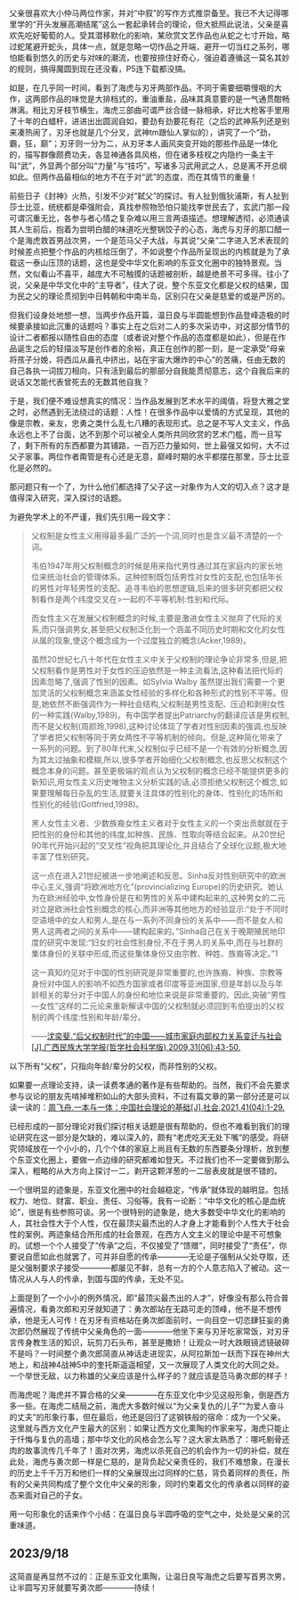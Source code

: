 父亲很喜欢大小仲马两位作家，并对“中叙”的写作方式推崇备至。我已不大记得哪里学的“开头发展高潮结尾”这么一套起承转合的理论，但大抵照此说法，父亲是喜欢先吃好葡萄的人。受其潜移默化的影响，某欣赏文艺作品也从蛇之七寸开始，略过蛇尾避开蛇头，具体一点，就是忽略一切作品之开端，避开一切当红之系列，哪怕能看到悠久的历史与对味的潮流，也要按捺住好奇心，强迫着遵循这一莫名其妙的规则，搞得魔圆到现在还没看，P5连下载都没搞。

如是，在几乎同一时间，看到了海虎与刃牙两部作品。不同于需要细嚼慢咽的大作，这两部作品的味觉是大排档式的，重油重盐，品味其真意要的是一气通贯酣畅淋漓。相比刃牙枝节横生，海虎三部曲可谓严丝合缝一脉相承，好比大枪客手里用了十年的白蜡杆，进进出出圆润自如，要劲有劲要花有花（之后的武神系列还是别来凑热闹了，刃牙也就是几个分叉，武神tm跟仙人掌似的），讲究了一个“劲，霸，狂，巅”；刃牙则一分为二，从刃牙本人画风突变开始的那些作品是一体化的，描写群像颇费功夫，各显神通各具风格，但在诸多枝杈之内隐约一条主干叫“武”，外显两个部分叫“力量”与“技巧”，写诸多习武用武之人，总是离不开总纲如此。但两作品最相似的地方不在于对“武”的态度，而在其情节的重量！

前些日子《封神》火热，引发不少对“弑父”的探讨。有人扯到俄狄浦斯，有人扯到莎士比亚，统统都是牵强附会，真找参照物恐怕只能找李世民去了，玄武门那一段可谓沉重无比，各参与者心情之复杂难以用三言两语描述。想理解透彻，必须通读其人生前后，抱着为尝明白醋的味道吃光整锅饺子的心态，海虎与刃牙的那口醋一个是海虎救首男战次男，一个是范马父子大战，与其说“父亲”二字进入艺术表现的时候差点把整个作品的内核给压倒了，不如说整个作品所呈现出的内核就是为了承载这一泰山压顶的话题，这也是受中华文化影响的东亚文化圈中的独特景观。当然，文似看山不喜平，越庞大不可触摸的话题被剖析，越是绝景不可多得。往小了说，父亲是中华文化中的“主导者”，往大了说，整个东亚文化都是父权的结果，国为民之父的理论贯彻到中日韩朝和中南半岛，区别只在父亲是慈爱的或是严厉的。

但我们设身处地想一想，当两步作品开篇，温日良与半圆能想到作品登峰造极的时候要承接如此沉重的话题吗？事实上在之后对二人的多次采访中，对这部分情节的设计二者都报以随性自由的态度（或者说对整个作品的态度都是如此），但是在作品诞生之后的轻描淡写是创作者的余裕，真正在创作的那一刻，是一定承受“母亲将孩子分娩，将西瓜从鼻孔中挤出，站在宇宙大爆炸的中心”的苦痛，任由无数的自己各执一词拔刀相向，只有活到最后的那部分自我能贯彻意志，这个自我后来的说话又怎能代表曾死去的无数其他自我？

于是，我们便不难设想真实的情况：当作品发展到艺术水平的阈值，将登大雅之堂之时，必然遇到无法绕过的话题：人性！在很多作品中以爱情的方式呈现，其他的像是宗教，亲友，忠勇之类什么乱七八糟的表现形式。总之是不写人文主义，作品永远也上不了台面，达不到那个可以被全人类所共同欣赏的艺术门槛，而一旦写了，剩下所有的东西都要为其铺路，一百万匹力量如何，世上最强又如何，大不过父子家事。两位作者甭管是有心还是无意，巅峰时期的水平都摆在那里，莎士比亚化是必然的。

那问题只有一个了，为什么他们都选择了父子这一对象作为人文的切入点？这才是值得深入研究，深入探讨的话题。

为避免学术上的不严谨，我们先引用一段文字：

> 父权制是女性主义用得最多最广泛的一个词,同时也是含义最不清楚的一个词。
> 
> 韦伯1947年用父权制概念的时候是用来指代男性通过其在家庭内的家长地位来统治社会的管理体系。这种控制既包括男性对女性的支配,也包括年长的男性对年轻男性的支配。追寻韦伯的思想逻辑,后来的很多研究都把父权制看作是两个纬度交叉在>一起的不平等机制:性别和代际。
> 
> 而女性主义在发展父权制概念的时候,主要是激进女性主义抛弃了代际的关系,而只强调男女,甚至把父权制泛化到一个涵盖不同历史时期和文化的女性从属的现象,使这个概念成为一个过度独立的概念(Acker,1989)。
> 
> 虽然20世纪七八十年代在女性主义中关于父权制的理论争论非常多,但是,把父权制看作是男性对于女性的压迫依然是一种主流看法,这种看法把代际的因素忽略了,强调了性别的因素。如Sylvia Walby 虽然提出我们需要一个更加灵活的父权制概念来涵盖女性经验的多样化和各种形式的性别不平等。但是,她依然不断强调作为一种社会结构,父权制是男性支配、压迫和剥削女性的一种实践(Walby,1989)。有中国学者提出Patriarchy的翻译应该是男权制,而不是父权制(周颜玲,1998),这种讨论体现了学者对性别因素的强调,也反映了学者把父权制等同于男女两性不平等机制的倾向。但是,这种简化带来了一系列的问题。到了80年代末,父权制似乎已经不是一个有效的分析概念,因为其太过抽象和模糊,所以,很多学者开始细化父权制概念,也反思父权制这个概念本身的问题。甚至更极端的观点认为父权制的概念已经不能提供更多的新知识,用女性主义历史唯物主义分析实践的话,必须拒绝父权制这个概念,如果要理解每日杂乱的生活,就要关注具体的性别化的身体、性别化的场所和性别化的经验(Gottfried,1998)。
> 
> 黑人女性主义者、少数族裔女性主义者对于女性主义的一个突出贡献就在于把性别的身份和其他的纬度,如种族、民族、性取向等结合起来。从20世纪90年代开始兴起的“交叉性”视角把其理论化,并且结合了全球化议题,极大地丰富了性别研究。
> 
> 这一点在进入21世纪被进一步地阐述和反思。Sinha反对性别研究中的欧洲中心主义,强调“将欧洲地方化”(provincializing Europe)的历史研究。她认为在欧洲经验中,女性身份是在和男性的关系中建构起来的,这种男女的二元对立是欧洲社会性别概念的核心,而非洲等其他地方的经验显示:“处于不同时空语境中的女人和男人,是在与一系列不同身份的关系中——而不是女人和男人这两者之间的关系中——建构起来的。”Sinha自己在关于晚期殖民地印度的研究中发现:“妇女的社会性别身份,不在于男人的关系中,而在与社群的集体身份的关联中形成,而这些集体身份又由宗教、种姓、族裔等决定。”1
> 
> 这一真知灼见对于中国的性别研究是非常重要的,也许族裔、种族、宗教等身份对中国人的影响不如西方国家或者印度等亚洲国家,但是年龄以及与年龄相关的辈分对于中国人的身份和地位来说是非常重要的。因此,突破“男性—女性”这样的二元论来重新解读中国的父权制就必须回到韦伯提出的父权制的两个纬度:性别和年龄/辈分。
>
> ——[沈奕斐.“后父权制时代”的中国——城市家庭内部权力关系变迁与社会[J].广西民族大学学报(哲学社会科学版),2009,31(06):43-50.](https://kns.cnki.net/KXReader/Detail?invoice=RLZ3jSiRau2ytPPFTlZKnVCJTz8HtuQnhY6frovVDdCZDxCzWf5XiUeeX5iJoROiGJz0NG5rlxuxRabzjkSqWVx4vQ7h%2FmlqRv977rAwAC6Rqcoo4hQtJGRI0pTBTN3o4qBh3oWejpCMM2mvQimSFh75eCHhJx79CKhA6sf8l7Q%3D&DBCODE=CJFD&FileName=GXZS200906010&TABLEName=cjfd2009&nonce=F581DF5C2A374AE2A51BBD22A7FE3257&TIMESTAMP=1695029495620&uid=)

以下所有“父权”，只指向年龄/辈分的父权，而非性别的父权。

如果要一点理论支持，读一读费孝通的著作是有些帮助的。当然，我们不会先要求参与议论的朋友先啃掉堆积如山的大部头资料，不过有篇文章的第一部分还是可以读一读的：[周飞舟.一本与一体：中国社会理论的基础[J].社会,2021,41(04):1-29.](https://kns.cnki.net/KXReader/Detail?invoice=Yxx2GkTjeeeKvY6RmsH%2BoZdoKZgqW4GJdC2ja5KdEqEPCkWJOKLoyDtwfZwsKaxvU3TmMj6tTRzo8aQ6wv6gvt0UH5v4Qa6pVzcyJrPvGBmmK8g77QolSbILUoS%2B4awLKHozDgtQgzTamAB5cSVFKw1kh8Tekn5zpU5pWsuCw4E%3D&DBCODE=CJFQ&FileName=SHEH202104001&TABLEName=cjfdlast2021&nonce=3E839F2C08194CA09DC1ACE56FDC04E6&TIMESTAMP=1695030104358&uid=)

已经形成的一部分理论对我们探讨相关话题是很有帮助的，但也不难看到我们的理论研究在这一部分是欠缺的，难以深入的，颇有“老虎吃天无处下嘴”的感受。将研究领域放在一个小小的，几个个体的家庭上尚且有无数的东西要条分理析，放到整个东亚文化圈上，要做一点边缘的研究都难如登天。不过我们也不一定要做到那么深入，粗略的从大方向上探讨一二，剥开这颗洋葱的一二层表皮就是很不错的。

一个很明显的迹象是，东亚文化圈中的社会越稳定，“传承”就体现的越明显。包括权力、地位、财富、职业、责任、习俗等。我有一论断：“中华文化的核心是血统论”，很是有些参照可谈。另一个很特别的迹象是，绝大多数受中华文化的影响的人，其社会性大于个人性，仅在最顶尖最杰出的人才身上才能看到个人性大于社会性的案例。两迹象结合所形成的社会景观，在西方人文主义的理论中是不可想象的。试想一个个人接受了“传承”之后，不仅接受了“馈赠”，同时接受了“责任”，你要说自愿如此也就罢了，可并非自愿的传承————无论是子强制从父处夺取，还是父强制要求子接受————都屡见不鲜，总有一方的个人意志陷入了被动。这一情况从人与人的传承，到国与国的传承，无处不见。

上面提到了一个小小的例外情况，即“最顶尖最杰出的人才”，好像没有那么符合普遍情况，看勇次郎和刃牙就知道了：勇次郎站在无路可走的顶峰，他不是不想传承，他是无人可传！在刃牙有资格站在勇次郎面前时，一向目空一切恣肆狂妄的勇次郎仍然展现了传统中父亲角色的一面————他坐下来与刃牙吃家常饭，对刃牙言传身教生活的知识，玩剪刀石头布，甚至是撒娇！让观众一时大跌眼镜滤镜破碎不是吗？一时间整个勇次郎简直从神话走进现实，从阿拉斯加一跃而下踩在神州大地上，和战神4战神5中的奎托斯遥遥相望，又一次展现了人类文化的大同之处。一个举世无敌，以力称雄的父亲应该是什么样子的？就应该是范马勇次郎的样子！

而海虎呢？海虎并不算合格的父亲————在东亚文化中少见这般形象，倒是西方多一些。在海虎二结局之前，海虎大多数时候以“为父亲复仇的儿子”“为爱人奋斗的丈夫”的形象行事，但在最后，他还是回归了这钢铁般的宿命：成为一个父亲。这里就与西方文化产生最大的区别：如果让西方文化熏陶的作家来写，海虎只能止于忏悔与复仇的高墙；那中华文化的风格会怎么写？这大家太熟悉了：哪吒剔骨还肉的故事流传几千年了！面对次男，海虎以杀死自己的机会作为一切的补偿，就在此处，海虎与勇次郎一样是仁慈的，是背负起父亲责任的，我们不难想象，在漫长的历史上千千万万和他们一样的父亲展现出过同样的仁慈，背负着同样的责任，所有的父亲共同构成了整个文化中父亲的形象，同时约束着文化的传承者以同样的姿态来面对自己的子女。

用一句形象化的话来作个小结：在温日良与半圆呼吸的空气之中，处处是父亲的沉重味道。

## 2023/9/18
这简直是再显然不过的：正是东亚文化熏陶，让温日良写海虎之后要写首男次男，让半圆写刃牙就要写勇次郎————待续！